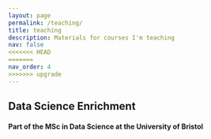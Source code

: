 ```yaml
---
layout: page
permalink: /teaching/
title: teaching
description: Materials for courses I'm teaching
nav: false
<<<<<<< HEAD
=======
nav_order: 4
>>>>>>> upgrade
---
```


## Data Science Enrichment
#### Part of the MSc in Data Science at the University of Bristol

